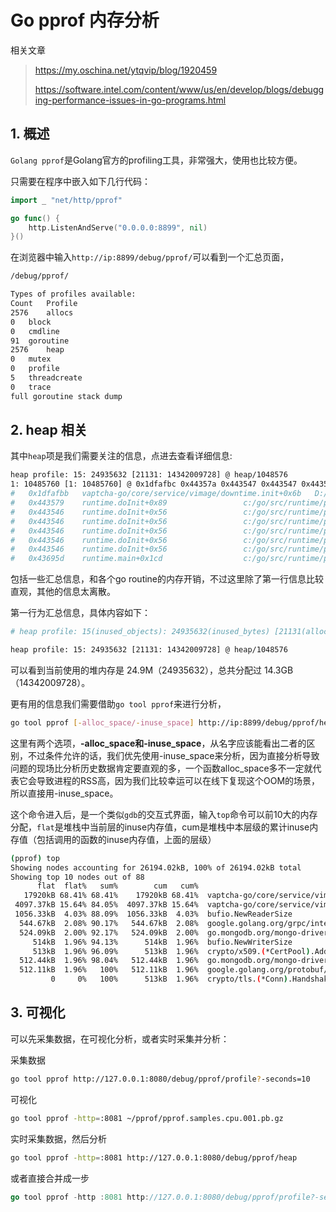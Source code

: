 # Go pprof 内存分析

相关文章

> https://my.oschina.net/ytqvip/blog/1920459
>
> https://software.intel.com/content/www/us/en/develop/blogs/debugging-performance-issues-in-go-programs.html

## 1. 概述

`Golang pprof`是Golang官方的profiling工具，非常强大，使用也比较方便。

只需要在程序中嵌入如下几行代码：

```go
import _ "net/http/pprof"

go func() {
    http.ListenAndServe("0.0.0.0:8899", nil)
}()
```

在浏览器中输入`http://ip:8899/debug/pprof/`可以看到一个汇总页面，

```sh
/debug/pprof/

Types of profiles available:
Count	Profile
2576	allocs
0	block
0	cmdline
91	goroutine
2576	heap
0	mutex
0	profile
5	threadcreate
0	trace
full goroutine stack dump
```

## 2. heap 相关

其中`heap`项是我们需要关注的信息，点进去查看详细信息:

```sh
heap profile: 15: 24935632 [21131: 14342009728] @ heap/1048576
1: 10485760 [1: 10485760] @ 0x1dfafbc 0x44357a 0x443547 0x443547 0x443547 0x443547 0x443547 0x43695e 0x466da1
#	0x1dfafbb	vaptcha-go/core/service/vimage/downtime.init+0x6b	D:/wlinno/projects/vaptcha-go/core/service/vimage/downtime/generate_img.go:34
#	0x443579	runtime.doInit+0x89					c:/go/src/runtime/proc.go:5414
#	0x443546	runtime.doInit+0x56					c:/go/src/runtime/proc.go:5409
#	0x443546	runtime.doInit+0x56					c:/go/src/runtime/proc.go:5409
#	0x443546	runtime.doInit+0x56					c:/go/src/runtime/proc.go:5409
#	0x443546	runtime.doInit+0x56					c:/go/src/runtime/proc.go:5409
#	0x443546	runtime.doInit+0x56					c:/go/src/runtime/proc.go:5409
#	0x43695d	runtime.main+0x1cd					c:/go/src/runtime/proc.go:190
```

包括一些汇总信息，和各个go routine的内存开销，不过这里除了第一行信息比较直观，其他的信息太离散。

第一行为汇总信息，具体内容如下：

```sh
# heap profile: 15(inused_objects): 24935632(inused_bytes) [21131(allocated_objects): 14342009728(allocted_bytes)] @ heap/1048576

heap profile: 15: 24935632 [21131: 14342009728] @ heap/1048576
```

可以看到当前使用的堆内存是 24.9M（24935632），总共分配过 14.3GB（14342009728）。

更有用的信息我们需要借助`go tool pprof`来进行分析，

```sh
go tool pprof [-alloc_space/-inuse_space] http://ip:8899/debug/pprof/heap
```

这里有两个选项，**-alloc_space和-inuse_space**，从名字应该能看出二者的区别，不过条件允许的话，我们优先使用-inuse_space来分析，因为直接分析导致问题的现场比分析历史数据肯定要直观的多，一个函数alloc_space多不一定就代表它会导致进程的RSS高，因为我们比较幸运可以在线下复现这个OOM的场景，所以直接用-inuse_space。

这个命令进入后，是一个类似`gdb`的交互式界面，输入`top`命令可以前10大的内存分配，`flat`是堆栈中当前层的inuse内存值，cum是堆栈中本层级的累计inuse内存值（包括调用的函数的inuse内存值，上面的层级）

```sh
(pprof) top
Showing nodes accounting for 26194.02kB, 100% of 26194.02kB total
Showing top 10 nodes out of 88
      flat  flat%   sum%        cum   cum%
   17920kB 68.41% 68.41%    17920kB 68.41%  vaptcha-go/core/service/vimage/downtime.init
 4097.37kB 15.64% 84.05%  4097.37kB 15.64%  vaptcha-go/core/service/vimage/job.init
 1056.33kB  4.03% 88.09%  1056.33kB  4.03%  bufio.NewReaderSize
  544.67kB  2.08% 90.17%   544.67kB  2.08%  google.golang.org/grpc/internal/transport.newBufWriter
  524.09kB  2.00% 92.17%   524.09kB  2.00%  go.mongodb.org/mongo-driver/x/network/connection.(*connection).ReadWireMessage
     514kB  1.96% 94.13%      514kB  1.96%  bufio.NewWriterSize
     513kB  1.96% 96.09%      513kB  1.96%  crypto/x509.(*CertPool).AddCert
  512.44kB  1.96% 98.04%   512.44kB  1.96%  go.mongodb.org/mongo-driver/bson/bsoncodec.(*StructCodec).describeStruct
  512.11kB  1.96%   100%   512.11kB  1.96%  google.golang.org/protobuf/internal/filedesc.(*Message).unmarshalFull
         0     0%   100%      513kB  1.96%  crypto/tls.(*Conn).Handshake

```



## 3. 可视化

可以先采集数据，在可视化分析，或者实时采集并分析：

采集数据

```sh
go tool pprof http://127.0.0.1:8080/debug/pprof/profile?-seconds=10
```

可视化

```sh
go tool pprof -http=:8081 ~/pprof/pprof.samples.cpu.001.pb.gz
```

实时采集数据，然后分析

```sh
go tool pprof -http=:8081 http://127.0.0.1:8080/debug/pprof/heap
```



或者直接合并成一步

```go
go tool pprof -http :8081 http://127.0.0.1:8080/debug/pprof/profile?-seconds=10
```

